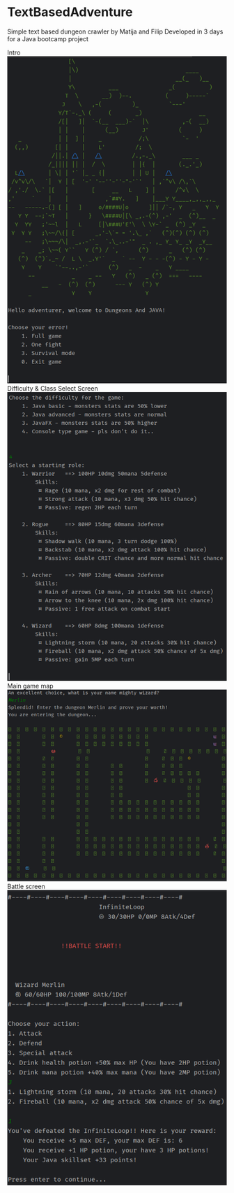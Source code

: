 # TextBasedAdventure
Simple text based dungeon crawler by Matija and Filip
Developed in 3 days for a Java bootcamp project

Intro
<img src="pics/Intro screen.png" alt="Intro screen">
Difficulty & Class Select Screen
<img src="pics/diff class selection.png" alt="Intro screen">
Main game map
<img src="pics/map view.png" alt="Intro screen">
Battle screen
<img src="pics/battle screen.png" alt="Battle screen" title="Battle screen">


